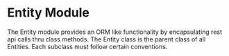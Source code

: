 # Entity Module
The Entity module provides an ORM like functionality by encapsulating rest api calls thru class methods. The Entity class is the parent class of all Entities. Each subclass must follow certain conventions.